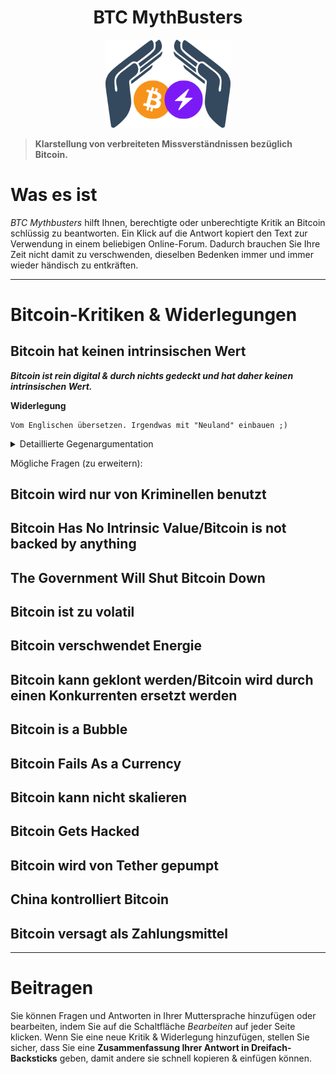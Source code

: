 <div align="center">
  <h1>BTC MythBusters</h1>
  <img width="200" src="..\_images\Logo-BTCMythBusters.png" alt="Logo der BTC MythBusters">
</div>

> **Klarstellung von verbreiteten Missverständnissen bezüglich Bitcoin.**

# Was es ist

*BTC Mythbusters* hilft Ihnen, berechtigte oder unberechtigte Kritik an Bitcoin schlüssig zu beantworten.  Ein Klick auf die Antwort kopiert den Text zur Verwendung in einem beliebigen Online-Forum. Dadurch brauchen Sie Ihre Zeit nicht damit zu verschwenden, dieselben Bedenken immer und immer wieder händisch zu entkräften.

***

# Bitcoin-Kritiken & Widerlegungen

## Bitcoin hat keinen intrinsischen Wert
***Bitcoin ist rein digital & durch nichts gedeckt und hat daher keinen intrinsischen Wert.***

**Widerlegung**
```
Vom Englischen übersetzen. Irgendwas mit "Neuland" einbauen ;)
```
<Details>
  <summary>Detaillierte Gegenargumentation</summary>

  Hier kommt die detaillierte Widerlegung
  Lorem ipsum dolor sit, amet consectetur adipisicing elit. Magnam magni reiciendis itaque libero possimus totam eligendi mollitia eum? Optio voluptatem magnam explicabo rem sunt sed officia minus quisquam ad repellendus!Lorem ipsum dolor sit, amet consectetur adipisicing elit. Magnam magni reiciendis itaque libero possimus totam eligendi mollitia eum? Optio voluptatem magnam explicabo rem sunt sed officia minus quisquam ad repellendus!

  Lorem ipsum dolor sit, amet consectetur adipisicing elit. Magnam magni reiciendis itaque libero possimus totam eligendi mollitia eum? Optio voluptatem magnam explicabo rem sunt sed officia minus quisquam ad repellendus!Lorem ipsum dolor sit, amet consectetur adipisicing elit. Magnam magni reiciendis itaque libero possimus totam eligendi mollitia eum? Optio voluptatem magnam explicabo rem sunt sed officia minus quisquam ad repellendus!
</details>

Mögliche Fragen (zu erweitern):

## Bitcoin wird nur von Kriminellen benutzt
## Bitcoin Has No Intrinsic Value/Bitcoin is not backed by anything
## The Government Will Shut Bitcoin Down
## Bitcoin ist zu volatil
## Bitcoin verschwendet Energie
## Bitcoin kann geklont werden/Bitcoin wird durch einen Konkurrenten ersetzt werden
## Bitcoin is a Bubble
## Bitcoin Fails As a Currency
## Bitcoin kann nicht skalieren
## Bitcoin Gets Hacked
## Bitcoin wird von Tether gepumpt
## China kontrolliert Bitcoin
## Bitcoin versagt als Zahlungsmittel


***

# Beitragen

Sie können Fragen und Antworten in Ihrer Muttersprache hinzufügen oder bearbeiten, indem Sie auf die Schaltfläche *Bearbeiten* auf jeder Seite klicken. Wenn Sie eine neue Kritik & Widerlegung hinzufügen, stellen Sie sicher, dass Sie eine **Zusammenfassung Ihrer Antwort in Dreifach-Backsticks** geben, damit andere sie schnell kopieren & einfügen können.